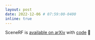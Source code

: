 ```yaml
---
layout: post
date: 2022-12-06 # 07:59:00-0400
inline: true
---
```


SceneRF is [available on arXiv](https://arxiv.org/abs/2112.00726) with [code](https://astra-vision.github.io/SceneRF/)  :page_with_curl: